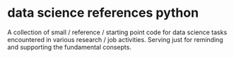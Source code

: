 # data science references python

A collection of small / reference / starting point code for data science tasks encountered in various research / job activities.
Serving just for reminding and supporting the fundamental consepts.
